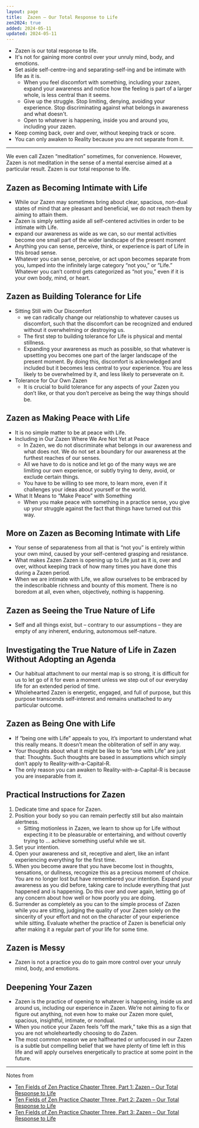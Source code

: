 ```yaml
---
layout: page
title:  Zazen – Our Total Response to Life
zen2024: true
added: 2024-05-11
updated: 2024-05-11
---
```


- Zazen is our total response to life. 
- It's not for gaining more control over your unruly mind, body, and emotions.
- Set aside self-centre-ing and separating-self-ing and be intimate with life as it is.
    - When you feel discomfort with something, including your zazen, expand your awareness and notice how the feeling is part of a larger whole, is less central than it seems.
    - Give up the struggle. Stop limiting, denying, avoiding your experience. Stop discriminating against what belongs in awareness and what doesn't.
    - Open to whatever is happening, inside you and around you, including your zazen.
- Keep coming back, over and over, without keeping track or score.
- You can only awaken to Reality because you are not separate from it.

---

We even call Zazen “meditation” sometimes, for convenience. However, Zazen is not meditation in the sense of a mental exercise aimed at a particular result. Zazen is our total response to life.

## Zazen as Becoming Intimate with Life

- While our Zazen may sometimes bring about clear, spacious, non-dual states of mind that are pleasant and beneficial, we do not reach them by aiming to attain them.
- Zazen is simply setting aside all self-centered activities in order to be intimate with Life.
- expand our awareness as wide as we can, so our mental activities become one small part of the wider landscape of the present moment
- Anything you can sense, perceive, think, or experience is part of Life in this broad sense.
- Whatever you can sense, perceive, or act upon becomes separate from you, lumped into the infinitely large category “not you,” or “Life.” Whatever you can’t control gets categorized as “not you,” even if it is your own body, mind, or heart. 

## Zazen as Building Tolerance for Life

- Sitting Still with Our Discomfort
    - we can radically change our relationship to whatever causes us discomfort, such that the discomfort can be recognized and endured without it overwhelming or destroying us. 
    - The first step to building tolerance for Life is physical and mental stillness. 
    - Expanding your awareness as much as possible, so that whatever is upsetting you becomes one part of the larger landscape of the present moment. By doing this, discomfort is acknowledged and included but it becomes less central to your experience. You are less likely to be overwhelmed by it, and less likely to perseverate on it. 
- Tolerance for Our Own Zazen
    -  It is crucial to build tolerance for any aspects of your Zazen you don’t like, or that you don’t perceive as being the way things should be. 

## Zazen as Making Peace with Life

- It is no simple matter to be at peace with Life.
- Including in Our Zazen Where We Are Not Yet at Peace
    - In Zazen, we do not discriminate what belongs in our awareness and what does not. We do not set a boundary for our awareness at the furthest reaches of our senses.
    - All we have to do is notice and let go of the many ways we are limiting our own experience, or subtly trying to deny, avoid, or exclude certain things.
    - You have to be willing to see more, to learn more, even if it challenges your ideas about yourself or the world. 
- What It Means to “Make Peace” with Something
    - When you make peace with something in a practice sense, you give up your struggle against the fact that things have turned out this way. 

## More on Zazen as Becoming Intimate with Life

- Your sense of separateness from all that is “not you” is entirely within your own mind, caused by your self-centered grasping and resistance.
- What makes Zazen Zazen is opening up to Life just as it is, over and over, without keeping track of how many times you have done this during a Zazen period.
- When we are intimate with Life, we allow ourselves to be embraced by the indescribable richness and bounty of this moment. There is no boredom at all, even when, objectively, nothing is happening.

## Zazen as Seeing the True Nature of Life

- Self and all things exist, but – contrary to our assumptions – they are empty of any inherent, enduring, autonomous self-nature.

## Investigating the True Nature of Life in Zazen Without Adopting an Agenda

- Our habitual attachment to our mental map is so strong, it is difficult for us to let go of it for even a moment unless we step out of our everyday life for an extended period of time.
- Wholehearted Zazen is energetic, engaged, and full of purpose, but this purpose transcends self-interest and remains unattached to any particular outcome.

## Zazen as Being One with Life

- If “being one with Life” appeals to you, it’s important to understand what this really means. It doesn’t mean the obliteration of self in any way.
- Your thoughts about what it might be like to be “one with Life” are just that: Thoughts. Such thoughts are based in assumptions which simply don’t apply to Reality-with-a-Capital-R.
- The only reason you can awaken to Reality-with-a-Capital-R is because you are inseparable from it. 

## Practical Instructions for Zazen

1. Dedicate time and space for Zazen.
2. Position your body so you can remain perfectly still but also maintain alertness.
    - Sitting motionless in Zazen, we learn to show up for Life without expecting it to be pleasurable or entertaining, and without covertly trying to ... achieve something useful while we sit.
3. Set your intention.
4. Open your awareness and sit, receptive and alert, like an infant experiencing everything for the first time.
5. When you become aware that you have become lost in thoughts, sensations, or dullness, recognize this as a precious moment of choice. You are no longer lost but have remembered your intention. Expand your awareness as you did before, taking care to include everything that just happened and is happening. Do this over and over again, letting go of any concern about how well or how poorly you are doing.
6. Surrender as completely as you can to the simple process of Zazen while you are sitting, judging the quality of your Zazen solely on the sincerity of your effort and not on the character of your experience while sitting. Evaluate whether the practice of Zazen is beneficial only after making it a regular part of your life for some time. 

## Zazen is Messy

- Zazen is not a practice you do to gain more control over your unruly mind, body, and emotions.

## Deepening Your Zazen

- Zazen is the practice of opening to whatever is happening, inside us and around us, including our experience in Zazen. We’re not aiming to fix or figure out anything, not even how to make our Zazen more quiet, spacious, insightful, intimate, or nondual.
- When you notice your Zazen feels “off the mark,” take this as a sign that you are not wholeheartedly choosing to do Zazen. 
- The most common reason we are halfhearted or unfocused in our Zazen is a subtle but compelling belief that we have plenty of time left in this life and will apply ourselves energetically to practice at some point in the future.



---

Notes from

- [Ten Fields of Zen Practice Chapter Three, Part 1: Zazen – Our Total Response to Life](https://zenstudiespodcast.com/zazen-intimate-ten-fields/)
- [Ten Fields of Zen Practice Chapter Three, Part 2: Zazen – Our Total Response to Life](https://zenstudiespodcast.com/zazen-life-ten-fields/)
- [Ten Fields of Zen Practice Chapter Three, Part 3: Zazen – Our Total Response to Life](https://zenstudiespodcast.com/zazen-deepen/)